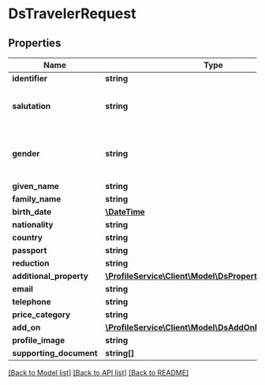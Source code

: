# DsTravelerRequest

## Properties
Name | Type | Description | Notes
------------ | ------------- | ------------- | -------------
**identifier** | **string** |  | [optional] 
**salutation** | **string** | Obsolete. Use Gender property instead | [optional] 
**gender** | **string** | Supported values: Male, Female, Diverse | [optional] 
**given_name** | **string** |  | [optional] 
**family_name** | **string** |  | [optional] 
**birth_date** | [**\DateTime**](\DateTime.md) |  | [optional] 
**nationality** | **string** |  | [optional] 
**country** | **string** |  | [optional] 
**passport** | **string** |  | [optional] 
**reduction** | **string** |  | [optional] 
**additional_property** | [**\ProfileService\Client\Model\DsPropertyValueRequest[]**](DsPropertyValueRequest.md) |  | [optional] 
**email** | **string** |  | [optional] 
**telephone** | **string** |  | [optional] 
**price_category** | **string** |  | [optional] 
**add_on** | [**\ProfileService\Client\Model\DsAddOnRequest[]**](DsAddOnRequest.md) |  | [optional] 
**profile_image** | **string** |  | [optional] 
**supporting_document** | **string[]** |  | [optional] 

[[Back to Model list]](../../README.md#documentation-for-models) [[Back to API list]](../../README.md#documentation-for-api-endpoints) [[Back to README]](../../README.md)

